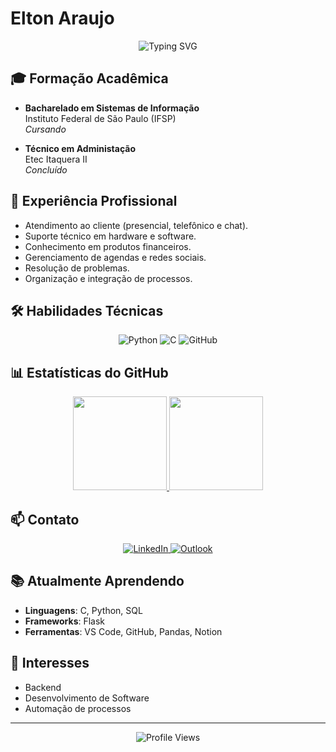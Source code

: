# Elton Araujo

<p align="center">
  <img src="https://readme-typing-svg.herokuapp.com?font=Fira+Code&pause=1000&color=00FF00&width=435&lines=Bem-vindo+ao+meu+perfil!;Desenvolvedor+em+formação;Aprendendo+C+e+Python" alt="Typing SVG" />
</p>

## 🎓 Formação Acadêmica
- **Bacharelado em Sistemas de Informação**  
  Instituto Federal de São Paulo (IFSP)  
  *Cursando*

- **Técnico em Administação**  
  Etec Itaquera II   
  *Concluído*

## 💼 Experiência Profissional
- Atendimento ao cliente (presencial, telefônico e chat).
- Suporte técnico em hardware e software.
- Conhecimento em produtos financeiros.
- Gerenciamento de agendas e redes sociais.
- Resolução de problemas.
- Organização e integração de processos.

## 🛠️ Habilidades Técnicas
<div align="center">
  <img src="https://img.shields.io/badge/Python-3776AB?style=for-the-badge&logo=python&logoColor=white" alt="Python">
  <img src="https://img.shields.io/badge/C-00599C?style=for-the-badge&logo=c&logoColor=white" alt="C">
  <img src="https://img.shields.io/badge/GitHub-100000?style=for-the-badge&logo=github&logoColor=white" alt="GitHub">
</div>

## 📊 Estatísticas do GitHub
<div align="center">
  <a href="https://github.com/Elton1466">
    <img height="150em" src="https://github-readme-stats-sigma-five.vercel.app/api?username=Elton1466&show_icons=true&theme=dark&include_all_commits=true&count_private=true"/>
    <img height="150em" src="https://github-readme-stats-sigma-five.vercel.app/api/top-langs/?username=Elton1466&layout=compact&langs_count=7&theme=dark"/>
  </a>
</div>

## 📫 Contato
<div align="center">
  <a href="https://www.linkedin.com/in/elton-araujo-70ba3b232/">
    <img src="https://img.shields.io/badge/LinkedIn-0077B5?style=for-the-badge&logo=linkedin&logoColor=white" alt="LinkedIn">
  </a>
  <a href="mailto:eltonlimaaraujo@outlook.com">
    <img src="https://img.shields.io/badge/Outlook-0078D4?style=for-the-badge&logo=microsoft-outlook&logoColor=white" alt="Outlook">
  </a>
</div>

## 📚 Atualmente Aprendendo
- **Linguagens**: C, Python, SQL
- **Frameworks**: Flask
- **Ferramentas**: VS Code, GitHub, Pandas, Notion

## 🌟 Interesses
- Backend
- Desenvolvimento de Software
- Automação de processos
  

---

<p align="center">
  <img src="https://komarev.com/ghpvc/?username=Elton1466&style=flat-square&color=blue" alt="Profile Views">
</p>
